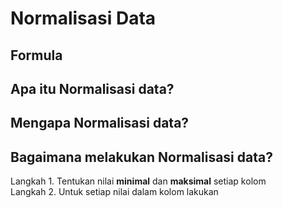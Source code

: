 # Normalisasi Data

## Formula

## Apa itu Normalisasi data?
## Mengapa Normalisasi data?
## Bagaimana melakukan Normalisasi data?
Langkah 1. Tentukan nilai **minimal** dan **maksimal** setiap kolom <br>
Langkah 2. Untuk setiap nilai dalam kolom lakukan 
